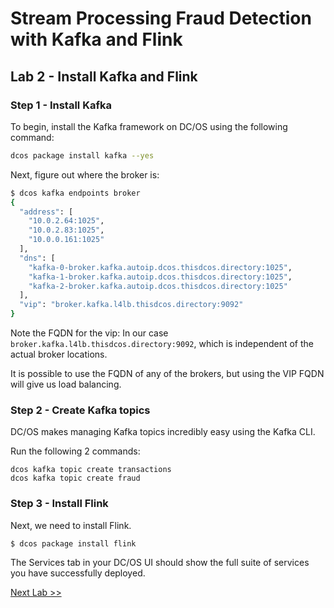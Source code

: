# Stream Processing Fraud Detection with Kafka and Flink

## Lab 2 - Install Kafka and Flink

### Step 1 - Install Kafka
To begin, install the Kafka framework on DC/OS using the following command:

```bash
dcos package install kafka --yes
```

Next, figure out where the broker is:

```bash
$ dcos kafka endpoints broker
{
  "address": [
    "10.0.2.64:1025",
    "10.0.2.83:1025",
    "10.0.0.161:1025"
  ],
  "dns": [
    "kafka-0-broker.kafka.autoip.dcos.thisdcos.directory:1025",
    "kafka-1-broker.kafka.autoip.dcos.thisdcos.directory:1025",
    "kafka-2-broker.kafka.autoip.dcos.thisdcos.directory:1025"
  ],
  "vip": "broker.kafka.l4lb.thisdcos.directory:9092"
}
```

Note the FQDN for the vip: In our case `broker.kafka.l4lb.thisdcos.directory:9092`, which is independent of the actual broker locations.

It is possible to use the FQDN of any of the brokers, but using the VIP FQDN will give us load balancing.

### Step 2 - Create Kafka topics

DC/OS makes managing Kafka topics incredibly easy using the Kafka CLI.

Run the following 2 commands:

```
dcos kafka topic create transactions
dcos kafka topic create fraud
```

### Step 3 - Install Flink

Next, we need to install Flink.

```bash
$ dcos package install flink
```

The Services tab in your DC/OS UI should show the full suite of services you have successfully deployed.



[Next Lab >>](https://github.com/tbaums/dcos-mandt-labs/blob/master/labs/)
